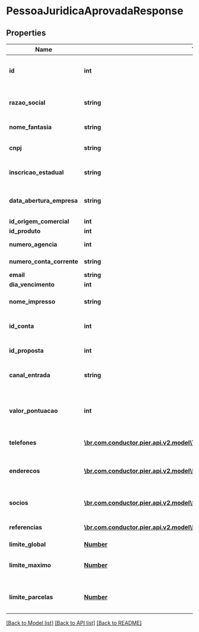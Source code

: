 # PessoaJuridicaAprovadaResponse

## Properties
Name | Type | Description | Notes
------------ | ------------- | ------------- | -------------
**id** | **int** | C\u00F3digo de Identifica\u00E7\u00E3o da pessoa jur\u00EDdica (id) | [optional] 
**razao_social** | **string** | Apresenta o nome completo da raz\u00E3o social (nome empresarial)&#39;. | [optional] 
**nome_fantasia** | **string** | Apresenta o nome fantasia da empresa. | [optional] 
**cnpj** | **string** | N\u00FAmero do Cadastro Nacional de Pessoa Juridica (CNPJ) | [optional] 
**inscricao_estadual** | **string** | N\u00FAmero da Inscri\u00E7\u00E3o Estadual (IE). | [optional] 
**data_abertura_empresa** | **string** | Data de abertura da empresa, essa data deve ser informada no formato: aaaa-MM-dd. | [optional] 
**id_origem_comercial** | **int** | Id da origem comercial | [optional] 
**id_produto** | **int** | Id do produto | [optional] 
**numero_agencia** | **int** | N\u00FAmero da ag\u00EAncia. | [optional] 
**numero_conta_corrente** | **string** | N\u00FAmero da conta corrente. | [optional] 
**email** | **string** | Email da empresa | [optional] 
**dia_vencimento** | **int** | Dia vencimento | [optional] 
**nome_impresso** | **string** | Nome que deve ser impresso no cart\u00E3o | [optional] 
**id_conta** | **int** | C\u00F3digo de identifica\u00E7\u00E3o da conta cadastrada | [optional] 
**id_proposta** | **int** | C\u00F3digo de identifica\u00E7\u00E3o da proposta | [optional] 
**canal_entrada** | **string** | Indica o canal pelo qual o cadastro do cliente foi realizado | [optional] 
**valor_pontuacao** | **int** | Indica o valor da pontua\u00E7\u00E3o atribuido ao cliente (caso n\u00E3o informado ser\u00E1 atribuido o valor = 0) | [optional] 
**telefones** | [**\br.com.conductor.pier.api.v2.model\TelefonePessoaAprovadaResponse[]**](TelefonePessoaAprovadaResponse.md) | Apresenta os telefones da empresa | [optional] 
**enderecos** | [**\br.com.conductor.pier.api.v2.model\EnderecoAprovadoResponse[]**](EnderecoAprovadoResponse.md) | Pode ser informado os seguintes tipos de endere\u00E7o: Residencial, Comercial, e Outros | [optional] 
**socios** | [**\br.com.conductor.pier.api.v2.model\SocioAprovadoResponse[]**](SocioAprovadoResponse.md) | Apresenta os dados dos s\u00F3cios da empresa, caso exista | [optional] 
**referencias** | [**\br.com.conductor.pier.api.v2.model\ReferenciaComercialAprovadoResponse[]**](ReferenciaComercialAprovadoResponse.md) | Apresenta os dados dos s\u00F3cios da empresa, caso exista | [optional] 
**limite_global** | [**Number**](Number.md) | Valor do Limite Global | 
**limite_maximo** | [**Number**](Number.md) | Valor m\u00E1ximo do limite de cr\u00E9dito para realizar transa\u00E7\u00F5es | 
**limite_parcelas** | [**Number**](Number.md) | Valor do limite de cr\u00E9dito acumulado da soma das parcelas das compras | 

[[Back to Model list]](../README.md#documentation-for-models) [[Back to API list]](../README.md#documentation-for-api-endpoints) [[Back to README]](../README.md)


